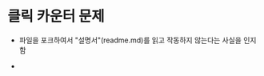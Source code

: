 # 클릭 카운터 문제

- 파일을 포크하여서 "설명서"(readme.md)를 읽고 작동하지 않는다는 사실을 인지함

- <script> 태그의 문제인지 살펴보고 여러 시도를 해보았음(리타이핑과 폴더 위치 변경과 .js 파일 내용을 복사하여 그대로 index.html so <scirpt></scirpt>에 삽입함)

- .html/.js 문서 내 코드들을 하나씩 점검해 나감 - 문제를 찾기 어려웠음

- 본격적으로 브라우저 창에 띄우고 테스트하니 그냥 아무 문제없이 카운팅이 잘 됨

- 애시당초 되었던 것을 확인하지 않고 오류만 찾아 바꾸려고 했던 것이 아닌가 하는 생각을 가짐

- 계속 Fork를 통한 작업엥 익숙해져야 함